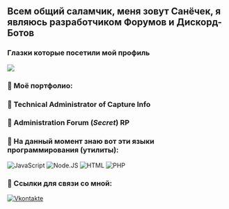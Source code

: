 ## Всем общий саламчик, меня зовут Санёчек, я являюсь разработчиком Форумов и Дискорд-Ботов

### Глазки которые посетили мой профиль

![](https://komarev.com/ghpvc/?username=alificate&style=flat-square&color=0db00b)

### 🤖 Моё портфолио:

### 👾 Technical Administrator of Capture Info
### 👾 Administration Forum (*Secret*) RP 

### 💼 На данный момент знаю вот эти языки программирования (утилиты):

![JavaScript](https://img.shields.io/badge/-Java%20Script-424242?style=for-the-badge&logo=javascript&logoColor=E9D54D)
![Node.JS](https://img.shields.io/badge/-Node%20JS-424242?style=for-the-badge&logo=node.js&logoColor=1ef742)
![HTML](https://img.shields.io/badge/-HTML-424242?style=for-the-badge&logo=HTML5&logoColor=E34F26)
![PHP](https://img.shields.io/badge/-PHP-424242?style=for-the-badge&logo=php&logoColor=777BB4)

### 📝 Ссылки для связи со мной:

[![Vkontakte](https://img.shields.io/badge/-VKONTAKTE-424242?style=for-the-badge&logo=vk&logoColor=3b96ff)](https://vk.com/krolxrage)
